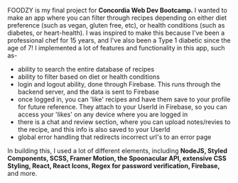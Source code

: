 FOODZY is my final project for <b>Concordia Web Dev Bootcamp.</b> I wanted to make an app where you can filter through recipes depending on either diet preference (such as vegan, gluten free, etc), or health conditions (such as diabetes, or heart-health). I was inspired to make this because I've been a professional chef for 15 years, and I've also been a Type 1 diabetic since the age of 7! I implemented a lot of features and functionality in this app, such as-

- ability to search the entire database of recipes
- ability to filter based on diet or health conditions
- login and logout ability, done through Firebase. This runs through the backend server, and the data is sent to Firebase
- once logged in, you can 'like' recipes and have them save to your profile for future reference. They attach to your UserId in Firebase, so you can access your 'likes' on any device where you are logged in
- there is a chat and review section, where you can upload notes/revies to the recipe, and this info is also saved to your UserId
- global error handling that redirects incorrect url's to an error page

In building this, I used a lot of different elements, including <b>NodeJS, Styled Components, SCSS, Framer Motion, the Spoonacular API, extensive CSS Styling, React, React Icons, Regex for password verification, Firebase,</b> and more.


